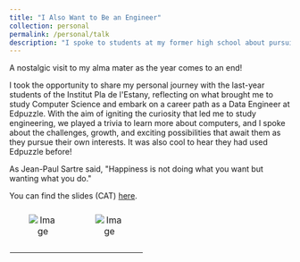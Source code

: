 ```yaml
---
title: "I Also Want to Be an Engineer"
collection: personal
permalink: /personal/talk
description: "I spoke to students at my former high school about pursuing a degree in Computer Science and job opportunities"
---
```


A nostalgic visit to my alma mater as the year comes to an end!

I took the opportunity to share my personal journey with the last-year students of the Institut Pla de l'Estany, reflecting on what brought me to study Computer Science and embark on a career path as a Data Engineer at Edpuzzle. With the aim of igniting the curiosity that led me to study engineering, we played a trivia to learn more about computers, and I spoke about the challenges, growth, and exciting possibilities that await them as they pursue their own interests. It was also cool to hear they had used Edpuzzle before!

As Jean-Paul Sartre said, "Happiness is not doing what you want but wanting what you do."

You can find the slides (CAT) [here](https://lauragalera.github.io/files/I_also_want_to_be_an_engineer.pdf).

<style>
  table {
    border-collapse: collapse;
    width: 100%;
    border: none;
  }
  th, td {
    padding: 8px;
    text-align: left;
    background-color: transparent;
    text-align: center;
    border: 1px solid rgba(0, 0, 0, 0); /* Set border color to fully transparent */
  }
  .image-cell {
    width: 33.33%;
    border: 1px solid rgba(0, 0, 0, 0); /* Set border color to fully transparent */
  }
  .image-container {
    display: block;
    margin: 0 auto;
    width: 50%;
  }
  .caption {
    font-size: 16px; /* Adjust the font size for the caption */
    font-weight: bold; /* Add bold style to the caption */
  }
</style>

<table>
  <tr>
    <td class="image-cell">
      <div class="image-container">
          <img src="../images/talk_1.png" alt="Image"/><br><br></a>
      </div>
    </td>
    <td class="image-cell">
      <div class="image-container">
          <img src="../images/talk_2.png" alt="Image"/><br><br></a>
      </div>
    </td>
  </tr>
  <tr>
<table>
